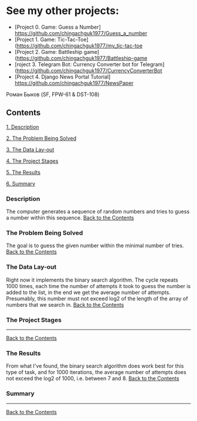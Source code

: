 # See my other projects:
* [Project 0. Game: Guess a Number] https://github.com/chingachguk1977/Guess_a_number
* [Project 1. Game: Tic-Tac-Toe](https://github.com/chingachguk1977/my_tic-tac-toe
* [Project 2. Game: Battleship game](https://github.com/chingachguk1977/Battleship-game
* [roject 3. Telegram Bot: Currency Converter bot for Telegram](https://github.com/chingachguk1977/CurrencyConverterBot
* [Project 4. Django News Portal Tutorial] https://github.com/chingachguk1977/NewsPaper


Роман Быков (SF, FPW-61 & DST-108)


## Contents
[1. Description](https://github.com/chingachguk1977/HeadHunter_TutorialPjt/tree/main/project%20files#description)


[2. The Problem Being Solved](https://github.com/chingachguk1977/HeadHunter_TutorialPjt/tree/main/project%20files#the-problem-being-solved)

[3. The Data Lay-out](https://github.com/chingachguk1977/HeadHunter_TutorialPjt/tree/main/project%20files#the-data-lay-out)

[4. The Project Stages](https://github.com/chingachguk1977/HeadHunter_TutorialPjt/tree/main/project%20files#the-project-stages)

[5. The Results](https://github.com/chingachguk1977/HeadHunter_TutorialPjt/tree/main/project%20files#the-results)

[6. Summary](https://github.com/chingachguk1977/HeadHunter_TutorialPjt/tree/main/project%20files#summary)


### Description
The computer generates a sequence of random numbers and tries to guess a number within this sequence. 
[Back to the Contents](https://github.com/chingachguk1977/HeadHunter_TutorialPjt/tree/main/project%20files#contents)

### The Problem Being Solved
The goal is to guess the given number within the minimal number of tries. 
[Back to the Contents](https://github.com/chingachguk1977/HeadHunter_TutorialPjt/tree/main/project%20files#contents)

### The Data Lay-out
Right now it implements the binary search algorithm. The cycle repeats 1000 times, each time the number of attempts it took to guess the number is added to the list, in the end we get the average number of attempts.
Presumably, this number must not exceed log2 of the length of the array of numbers that we search in.
[Back to the Contents](https://github.com/chingachguk1977/HeadHunter_TutorialPjt/tree/main/project%20files#contents)

### The Project Stages
***
[Back to the Contents](https://github.com/chingachguk1977/HeadHunter_TutorialPjt/tree/main/project%20files#contents)

### The Results
From what I've found, the binary search algorithm does work best for this type of task, and for 1000 iterations, the average number of attempts does not exceed the log2 of 1000, i.e. between 7 and 8.
[Back to the Contents](https://github.com/chingachguk1977/HeadHunter_TutorialPjt/tree/main/project%20files#contents)


### Summary
***
[Back to the Contents](https://github.com/chingachguk1977/HeadHunter_TutorialPjt/tree/main/project%20files#contents)
